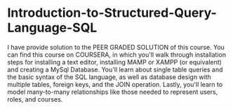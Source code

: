 # Introduction-to-Structured-Query-Language-SQL
I have provide solution to the PEER GRADED SOLUTION of this course.
You can find this course on COURSERA, in which you'll walk through installation steps for installing a text editor, installing MAMP or XAMPP (or equivalent) and creating a MySql Database. You'll learn about single table queries and the basic syntax of the SQL language, as well as database design with multiple tables, foreign keys, and the JOIN operation. Lastly, you'll learn to model many-to-many relationships like those needed to represent users, roles, and courses.
